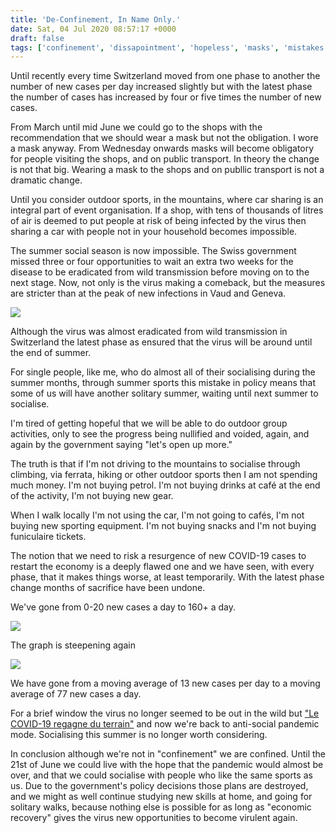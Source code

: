 ```yaml
---
title: 'De-Confinement, In Name Only.'
date: Sat, 04 Jul 2020 08:57:17 +0000
draft: false
tags: ['confinement', 'dissapointment', 'hopeless', 'masks', 'mistakes', 'pandemic', 'social conscience', 'summer', 'switzerland']
---
```


Until recently every time Switzerland moved from one phase to another the number of new cases per day increased slightly but with the latest phase the number of cases has increased by four or five times the number of new cases.

From March until mid June we could go to the shops with the recommendation that we should wear a mask but not the obligation. I wore a mask anyway. From Wednesday onwards masks will become obligatory for people visiting the shops, and on public transport. In theory the change is not that big. Wearing a mask to the shops and on publlic transport is not a dramatic change.

Until you consider outdoor sports, in the mountains, where car sharing is an integral part of event organisation. If a shop, with tens of thousands of litres of air is deemed to put people at risk of being infected by the virus then sharing a car with people not in your household becomes impossible.

The summer social season is now impossible. The Swiss government missed three or four opportunities to wait an extra two weeks for the disease to be eradicated from wild transmission before moving on to the next stage. Now, not only is the virus making a comeback, but the measures are stricter than at the peak of new infections in Vaud and Geneva.

![](https://i0.wp.com/www.main-vision.com/richard/blog/wp-content/uploads/2020/07/Screenshot-2020-07-04-at-10.24.20.png?fit=1024%2C491&ssl=1)

Although the virus was almost eradicated from wild transmission in Switzerland the latest phase as ensured that the virus will be around until the end of summer.

For single people, like me, who do almost all of their socialising during the summer months, through summer sports this mistake in policy means that some of us will have another solitary summer, waiting until next summer to socialise.

I'm tired of getting hopeful that we will be able to do outdoor group activities, only to see the progress being nullified and voided, again, and again by the government saying "let's open up more."

The truth is that if I'm not driving to the mountains to socialise through climbing, via ferrata, hiking or other outdoor sports then I am not spending much money. I'm not buying petrol. I'm not buying drinks at café at the end of the activity, I'm not buying new gear.

When I walk locally I'm not using the car, I'm not going to cafés, I'm not buying new sporting equipment. I'm not buying snacks and I'm not buying funiculaire tickets.

The notion that we need to risk a resurgence of new COVID-19 cases to restart the economy is a deeply flawed one and we have seen, with every phase, that it makes things worse, at least temporarily. With the latest phase change months of sacrifice have been undone.

We've gone from 0-20 new cases a day to 160+ a day.

![](https://i0.wp.com/www.main-vision.com/richard/blog/wp-content/uploads/2020/07/Screenshot-2020-07-04-at-10.40.17.png?fit=1024%2C672&ssl=1)

The graph is steepening again

![](https://i1.wp.com/www.main-vision.com/richard/blog/wp-content/uploads/2020/07/Screenshot-2020-07-04-at-10.42.26.png?fit=1024%2C678&ssl=1)

We have gone from a moving average of 13 new cases per day to a moving average of 77 new cases a day.

For a brief window the virus no longer seemed to be out in the wild but ["Le COVID-19 regagne du terrain"](https://www.rts.ch/info/suisse/11444882-le-covid19-regagne-du-terrain-en-suisse-le-point-en-quatre-graphiques.html) and now we're back to anti-social pandemic mode. Socialising this summer is no longer worth considering.

In conclusion although we're not in "confinement" we are confined. Until the 21st of June we could live with the hope that the pandemic would almost be over, and that we could socialise with people who like the same sports as us. Due to the government's policy decisions those plans are destroyed, and we might as well continue studying new skills at home, and going for solitary walks, because nothing else is possible for as long as "economic recovery" gives the virus new opportunities to become virulent again.
